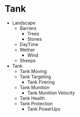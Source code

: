 ﻿# Tank

- Landscape
  - Barriers
    - Trees
    - Stones
  - DayTime
  - Wether
    - Wind
  - Sheeps
- Tank
  - Tank Moving
  - Tank Targeting
    - Tank Firering
  - Tank Munition
    - Tank Munition Velocity
  - Tank Health
  - Tank Protection
    - Tank PowerUps